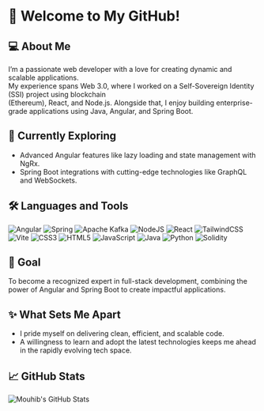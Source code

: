 <h1>👋 Welcome to My GitHub!</h1>

## 💻 About Me
I’m a passionate web developer with a love for creating dynamic and scalable applications.  
My experience spans Web 3.0, where I worked on a Self-Sovereign Identity (SSI) project using blockchain  
(Ethereum), React, and Node.js. Alongside that, I enjoy building enterprise-grade applications using Java, Angular, and Spring Boot.

## 🌱 Currently Exploring
- Advanced Angular features like lazy loading and state management with NgRx.
- Spring Boot integrations with cutting-edge technologies like GraphQL and WebSockets.

## 🛠️ Languages and Tools
![Angular](https://img.shields.io/badge/angular-%23DD0031.svg?style=for-the-badge&logo=angular&logoColor=white)
![Spring](https://img.shields.io/badge/spring-%236DB33F.svg?style=for-the-badge&logo=spring&logoColor=white)
![Apache Kafka](https://img.shields.io/badge/Apache%20Kafka-000?style=for-the-badge&logo=apachekafka)
![NodeJS](https://img.shields.io/badge/node.js-6DA55F?style=for-the-badge&logo=node.js&logoColor=white)
![React](https://img.shields.io/badge/react-%2320232a.svg?style=for-the-badge&logo=react&logoColor=%2361DAFB)
![TailwindCSS](https://img.shields.io/badge/tailwindcss-%2338B2AC.svg?style=for-the-badge&logo=tailwind-css&logoColor=white)
![Vite](https://img.shields.io/badge/vite-%23646CFF.svg?style=for-the-badge&logo=vite&logoColor=white)
![CSS3](https://img.shields.io/badge/css3-%231572B6.svg?style=for-the-badge&logo=css3&logoColor=white)
![HTML5](https://img.shields.io/badge/html5-%23E34F26.svg?style=for-the-badge&logo=html5&logoColor=white)
![JavaScript](https://img.shields.io/badge/javascript-%23323330.svg?style=for-the-badge&logo=javascript&logoColor=%23F7DF1E)
![Java](https://img.shields.io/badge/java-%23ED8B00.svg?style=for-the-badge&logo=openjdk&logoColor=white)
![Python](https://img.shields.io/badge/python-3670A0?style=for-the-badge&logo=python&logoColor=ffdd54)
![Solidity](https://img.shields.io/badge/Solidity-%23363636.svg?style=for-the-badge&logo=solidity&logoColor=white)

## 🎯 Goal
To become a recognized expert in full-stack development, combining the power of Angular and Spring Boot to create impactful applications.

## ✨ What Sets Me Apart
- I pride myself on delivering clean, efficient, and scalable code.
- A willingness to learn and adopt the latest technologies keeps me ahead in the rapidly evolving tech space.

## 📈 GitHub Stats
![Mouhib's GitHub Stats](https://github-readme-stats.vercel.app/api?username=mouhib539&show_icons=true&theme=radical)

